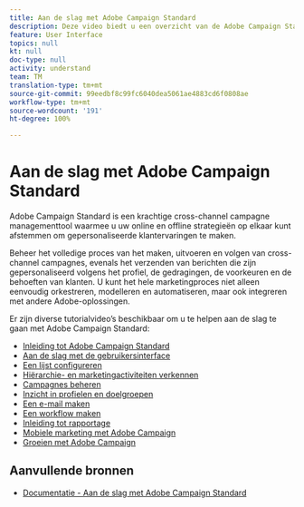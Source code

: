 ```yaml
---
title: Aan de slag met Adobe Campaign Standard
description: Deze video biedt u een overzicht van de Adobe Campaign Standard-gebruikersinterface en de belangrijkste functies.
feature: User Interface
topics: null
kt: null
doc-type: null
activity: understand
team: TM
translation-type: tm+mt
source-git-commit: 99eedbf8c99fc6040dea5061ae4883cd6f0808ae
workflow-type: tm+mt
source-wordcount: '191'
ht-degree: 100%

---
```



# Aan de slag met Adobe Campaign Standard

Adobe Campaign Standard is een krachtige cross-channel campagne managementtool waarmee u uw online en offline strategieën op elkaar kunt afstemmen om gepersonaliseerde klantervaringen te maken.

Beheer het volledige proces van het maken, uitvoeren en volgen van cross-channel campagnes, evenals het verzenden van berichten die zijn gepersonaliseerd volgens het profiel, de gedragingen, de voorkeuren en de behoeften van klanten. U kunt het hele marketingproces niet alleen eenvoudig orkestreren, modelleren en automatiseren, maar ook integreren met andere Adobe-oplossingen.

Er zijn diverse tutorialvideo’s beschikbaar om u te helpen aan de slag te gaan met Adobe Campaign Standard:

* [Inleiding tot Adobe Campaign Standard](/help/getting-started/adobe-campaign-standard-introduction.md)
* [Aan de slag met de gebruikersinterface](/help/getting-started/getting-started-with-the-ui.md)
* [Een lijst configureren](/help/getting-started/configure-a-list.md)
* [Hiërarchie- en marketingactiviteiten verkennen](/help/getting-started/explore-hierarchy-and-marketing-activities.md)
* [Campagnes beheren](/help/getting-started/managing-campaigns.md)
* [Inzicht in profielen en doelgroepen](/help/getting-started/understanding-profiles-and-audiences.md)
* [Een e-mail maken](https://docs.adobe.com/content/help/nl-NL/campaign-standard-learn/tutorials/communication-channels/email/create-email-from-homepage.html)
* [Een workflow maken](/help/managing-processes-and-data/creating-a-workflow.md)
* [Inleiding tot rapportage](/help/getting-started/reporting-with-adobe-campaign-introduction.md)
* [Mobiele marketing met Adobe Campaign](/help/getting-started/mobile-marketing-with-adobe-campaign.md)
* [Groeien met Adobe Campaign](/help/getting-started/growing-with-adobe-campaign.md)

## Aanvullende bronnen

* [Documentatie - Aan de slag met Adobe Campaign Standard](https://docs.adobe.com/content/help/nl-NL/campaign-standard/using/getting-started/about-campaign-standard.html)
